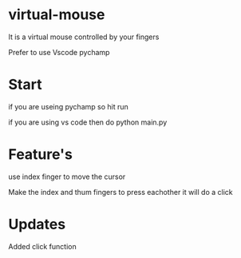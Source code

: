 # virtual-mouse
It is a virtual mouse controlled by your fingers 

Prefer to use Vscode pychamp

# Start
if you are useing pychamp so hit run



if you are using vs code then do python main.py

# Feature's

use index finger to move the cursor

Make the index and thum fingers to press eachother 
it will do a click
# Updates

Added click function

